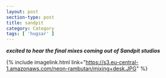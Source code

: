 ```yaml
---
layout: post
section-type: post
title: sandpit
category: Category
tags: [ 'hugsar' ]
---
```


***excited to hear the final mixes coming out of Sandpit studios***

{% include imagelink.html link="https://s3.eu-central-1.amazonaws.com/neon-rambutan/mixing+desk.JPG" %}